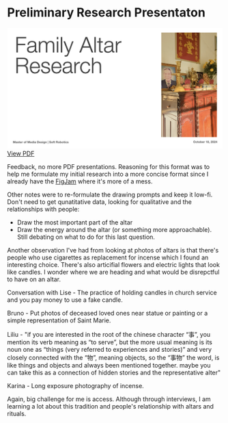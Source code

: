 # Preliminary Research Presentaton

![screenshot](images/pdf-presentation.png)
[View PDF](images/Soft%20Robotics%20-%20Domestic%20Research%20-%20Family%20Altars.pdf)

Feedback, no more PDF presentations. Reasoning for this format was to help me formulate my initial research into a more concise format since I already have the [FigJam](https://www.figma.com/board/hWrn9X8vgzAbX2ZcklfhDN/Soft-Robotics---Domestic-Research?node-id=30-42&t=7BHez2IeCIncwUsG-1) where it's more of a mess.

Other notes were to re-formulate the drawing prompts and keep it low-fi. Don't need to get qunatitative data, looking for qualitative and the relationships with people:
- Draw the most important part of the altar
- Draw the energy around the altar (or something more approachable). Still debating on what to do for this last question. 

Another observation I've had from looking at photos of altars is that there's people who use cigarettes as replacement for incense which I found an interesting choice. There's also articifial flowers and electric lights that look like candles. I wonder where we are heading and what would be disrepctful to have on an altar. 

Conversation with Lise - The practice of holding candles in church service and you pay money to use a fake candle. 

Bruno - Put photos of deceased loved ones near statue or painting or a simple representation of Saint Marie.

Liliu - "if you are interested in the root of the chinese character “事”, you mention its verb meaning as “to serve”, but the more usual meaning is its noun one as “things (very referred to experiences and stories)” and very closely connected with the “物”, meaning objects, so the “事物” the word, is like things and objects and always been mentioned together. maybe you can take this as a connection of hidden stories and the representative alter"

Karina - Long exposure photography of incense.

Again, big challenge for me is access. Although through interviews, I am learning a lot about this tradition and people's relationship with altars and rituals.
